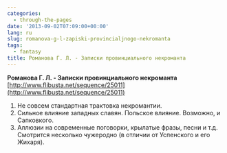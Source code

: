 ```yaml
---
categories:
  - through-the-pages
date: '2013-09-02T07:09:00+00:00'
lang: ru
slug: romanova-g-l-zapiski-provincialjnogo-nekromanta
tags:
  - fantasy
title: Романова Г. Л. - Записки провинциального некроманта
---
```



**Романова Г. Л. - Записки провинциального некроманта**  
[http://www.flibusta.net/sequence/25011](http://www.flibusta.net/sequence/25011)  

1.  Не совсем стандартная трактовка некромантии.
2.  Сильное влияние западных славян. Польское влияние. Возможно, и Сапковкого.
3.  Аллюзии на современные поговорки, крылатые фразы, песни и т.д. Смотрится несколько чужеродно (в отличии от Успенского и его Жихаря).

